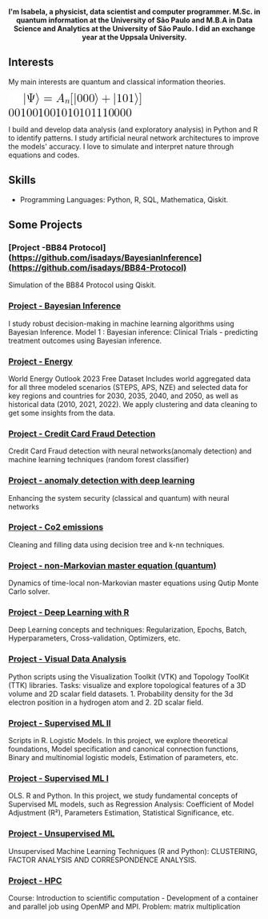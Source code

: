 
<p align="center">
  <b>I'm Isabela, a physicist, data scientist and computer programmer. 
    M.Sc. in quantum information at the University of São Paulo and M.B.A in Data Science and Analytics at the University of São Paulo. I did an exchange year at the Uppsala University. 
</b><br>
</p>

## Interests

My main interests are quantum and classical information theories. 

![GitHub Logo](https://github.com/isadays/isadays/blob/main/CodeCogsEqn.png)

I build and develop data analysis (and exploratory analysis) in Python and R to identify patterns. I study artificial neural network architectures to improve the models' accuracy. I love to simulate and interpret nature through equations and codes.


## Skills

- Programming Languages: Python, R, SQL, Mathematica, Qiskit.
## Some Projects
### [Project -BB84 Protocol](https://github.com/isadays/BayesianInference](https://github.com/isadays/BB84-Protocol)
Simulation of the BB84 Protocol using Qiskit.


### [Project - Bayesian Inference](https://github.com/isadays/BayesianInference)
I study robust decision-making in machine learning algorithms using Bayesian Inference. Model 1 : Bayesian inference: Clinical Trials - predicting treatment outcomes using Bayesian inference.



### [Project - Energy](https://github.com/isadays/Energy)
World Energy Outlook 2023 Free Dataset Includes world aggregated data for all three modeled scenarios (STEPS, APS, NZE) and selected data for key regions and countries for 2030, 2035, 2040, and 2050, as well as historical data (2010, 2021, 2022). We apply clustering and data cleaning to get some insights from the data.

### [Project - Credit Card Fraud Detection](https://github.com/isadays/CreditCardFraud)
Credit Card Fraud detection with neural networks(anomaly detection) and machine learning techniques (random forest classifier)

### [Project - anomaly detection with deep learning](https://github.com/isadays/SystemSecurity)
Enhancing the system security (classical and quantum) with neural networks

### [Project - Co2 emissions ](https://github.com/isadays/Co2emissions)
Cleaning and filling data using decision tree and k-nn techniques.

### [Project - non-Markovian master equation (quantum)](https://github.com/isadays/Non-MarkovianDynamics)
Dynamics of time-local non-Markovian master equations using Qutip Monte Carlo solver.

### [Project - Deep Learning with R](https://github.com/isadays/DeepLearning)
Deep Learning concepts and techniques: Regularization, Epochs, Batch, Hyperparameters, Cross-validation, Optimizers, etc. 

### [Project - Visual Data Analysis ](https://github.com/isadays/VisualDataAnalysis)
Python scripts using the Visualization Toolkit (VTK) and Topology ToolKit (TTK) libraries. Tasks: visualize and explore topological features of a 3D volume and 2D scalar field datasets. 1. Probability density for the 3d electron position in a hydrogen atom and 2. 2D scalar field.

### [Project - Supervised ML II](https://github.com/isadays/Supervised-MLII)
Scripts in R. Logistic Models. In this project, we explore theoretical foundations, Model specification and canonical connection functions, Binary and multinomial logistic models, Estimation of parameters, etc.


### [Project - Supervised ML I](https://github.com/isadays/Supervised-ML)
OLS. R and Python. In this project, we study fundamental concepts of Supervised ML models, such as Regression Analysis: Coefficient of Model Adjustment (R²), Parameters Estimation, Statistical Significance, etc. 

### [Project - Unsupervised ML](https://github.com/isadays/Unsupervised-ML)
Unsupervised Machine Learning Techniques (R and Python): CLUSTERING, FACTOR ANALYSIS AND CORRESPONDENCE ANALYSIS.

### [Project - HPC](https://github.com/isadays/HPC-Project)
Course: Introduction to scientific computation - Development of a container and parallel job using OpenMP and MPI. Problem: matrix multiplication
